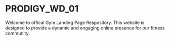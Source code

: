 # PRODIGY_WD_01

Welcome to offical Gym Landing Page Respository. This website is designed to provide a dynamic and engaging online presence for our fitness community.

